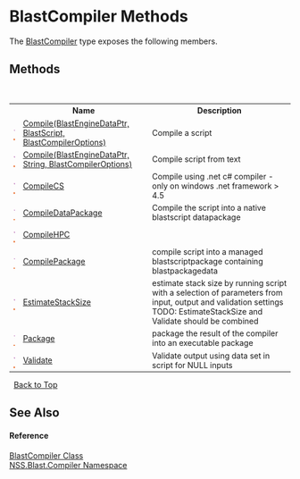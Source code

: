 # BlastCompiler Methods
 

The <a href="20a7b82b-c1ca-32fd-17a7-d5eb376d77ee">BlastCompiler</a> type exposes the following members.


## Methods
&nbsp;<table><tr><th></th><th>Name</th><th>Description</th></tr><tr><td>![Public method](media/pubmethod.gif "Public method")![Static member](media/static.gif "Static member")</td><td><a href="50004dac-c5dc-0061-92d9-aded0a65d9ed">Compile(BlastEngineDataPtr, BlastScript, BlastCompilerOptions)</a></td><td>
Compile a script</td></tr><tr><td>![Public method](media/pubmethod.gif "Public method")![Static member](media/static.gif "Static member")</td><td><a href="a0700e15-dc53-c492-e9f6-5012278fbb37">Compile(BlastEngineDataPtr, String, BlastCompilerOptions)</a></td><td>
Compile script from text</td></tr><tr><td>![Public method](media/pubmethod.gif "Public method")![Static member](media/static.gif "Static member")</td><td><a href="c1c462e8-94ae-6b87-fc95-a5b5cf445370">CompileCS</a></td><td>
Compile using .net c# compiler - only on windows .net framework > 4.5</td></tr><tr><td>![Public method](media/pubmethod.gif "Public method")![Static member](media/static.gif "Static member")</td><td><a href="774d2ca1-f161-ff12-f839-038da5aefefd">CompileDataPackage</a></td><td>
Compile the script into a native blastscript datapackage</td></tr><tr><td>![Public method](media/pubmethod.gif "Public method")![Static member](media/static.gif "Static member")</td><td><a href="7bb5ca18-4cef-ff51-0f12-3d4f3e4da495">CompileHPC</a></td><td></td></tr><tr><td>![Public method](media/pubmethod.gif "Public method")![Static member](media/static.gif "Static member")</td><td><a href="9d0d1386-2b6a-394c-f922-355a65c9e29a">CompilePackage</a></td><td>
compile script into a managed blastscriptpackage containing blastpackagedata</td></tr><tr><td>![Public method](media/pubmethod.gif "Public method")![Static member](media/static.gif "Static member")</td><td><a href="2bef54eb-d67b-c3e1-054d-a1a1969043e1">EstimateStackSize</a></td><td>
estimate stack size by running script with a selection of parameters from input, output and validation settings TODO: EstimateStackSize and Validate should be combined</td></tr><tr><td>![Public method](media/pubmethod.gif "Public method")![Static member](media/static.gif "Static member")</td><td><a href="df4705b1-32bb-a93d-a5a9-12f08fe2234f">Package</a></td><td>
package the result of the compiler into an executable package</td></tr><tr><td>![Public method](media/pubmethod.gif "Public method")![Static member](media/static.gif "Static member")</td><td><a href="5491de29-1957-6bb3-6ea5-6553cc1c5238">Validate</a></td><td>
Validate output using data set in script for NULL inputs</td></tr></table>&nbsp;
<a href="#blastcompiler-methods">Back to Top</a>

## See Also


#### Reference
<a href="20a7b82b-c1ca-32fd-17a7-d5eb376d77ee">BlastCompiler Class</a><br /><a href="26a25caa-f50b-92ad-f15c-dbb9db1493ae">NSS.Blast.Compiler Namespace</a><br />